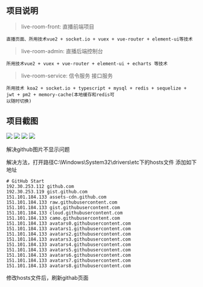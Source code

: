 ## 项目说明

> live-room-front: 直播前端项目

    直播页面、所用技术vue2 + socket.io + vuex + vue-router + element-ui等技术

> live-room-admin: 直播后端控制台
    
    所用技术vue2 + vuex + vue-router + element-ui + echarts 等技术

> live-room-service: 信令服务 接口服务

    所用技术 koa2 + socket.io + typescript + mysql + redis + sequelize + jwt + pm2 + memory-cache(本地缓存和redis可
    以随时切换)

## 项目截图

<img src="https://gitee.com/_pure/codes/ve2q9k657h0yfnlbcruij93/raw?blob_name=live-room01.png" >
<img src="https://gitee.com/_pure/codes/ve2q9k657h0yfnlbcruij93/raw?blob_name=live-room02.png" >
<img src="https://gitee.com/_pure/codes/ve2q9k657h0yfnlbcruij93/raw?blob_name=live-room03.png" >
<img src="https://gitee.com/_pure/codes/ve2q9k657h0yfnlbcruij93/raw?blob_name=live-room04.png" >

解决github图片不显示问题

解决方法，打开路径C:\Windows\System32\drivers\etc下的hosts文件 添加如下地址
```
# GitHub Start 
192.30.253.112 github.com
192.30.253.119 gist.github.com
151.101.184.133 assets-cdn.github.com
151.101.184.133 raw.githubusercontent.com
151.101.184.133 gist.githubusercontent.com
151.101.184.133 cloud.githubusercontent.com
151.101.184.133 camo.githubusercontent.com
151.101.184.133 avatars0.githubusercontent.com
151.101.184.133 avatars1.githubusercontent.com
151.101.184.133 avatars2.githubusercontent.com
151.101.184.133 avatars3.githubusercontent.com
151.101.184.133 avatars4.githubusercontent.com
151.101.184.133 avatars5.githubusercontent.com
151.101.184.133 avatars6.githubusercontent.com
151.101.184.133 avatars7.githubusercontent.com
151.101.184.133 avatars8.githubusercontent.com
```
修改hosts文件后，刷新githab页面